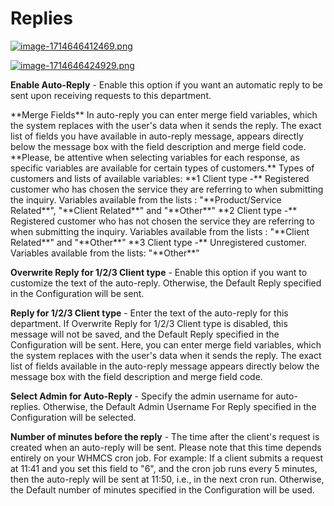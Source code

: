 # Replies

[![image-1714646412469.png](https://doc.puq.info/uploads/images/gallery/2024-05/scaled-1680-/image-1714646412469.png)](https://doc.puq.info/uploads/images/gallery/2024-05/image-1714646412469.png)

[![image-1714646424929.png](https://doc.puq.info/uploads/images/gallery/2024-05/scaled-1680-/image-1714646424929.png)](https://doc.puq.info/uploads/images/gallery/2024-05/image-1714646424929.png)

**Enable Auto-Reply** - Enable this option if you want an automatic reply to be sent upon receiving requests to this department.

<p class="callout warning">**Merge Fields**  
In auto-reply you can enter merge field variables, which the system replaces with the user's data when it sends the reply.  
The exact list of fields you have available in auto-reply message, appears directly below the message box with the field description and merge field code. **Please, be attentive when selecting variables for each response, as specific variables are available for certain types of customers.** Types of customers and lists of available variables:  
**1 Client type -** Registered customer who has chosen the service they are referring to when submitting the inquiry.  
Variables available from the lists : "**Product/Service Related**", "**Client Related**" and "**Other**"  
**2 Client type -** Registered customer who has not chosen the service they are referring to when submitting the inquiry.  
Variables available from the lists : "**Client Related**" and "**Other**"  
**3 Client type -** Unregistered customer.  
Variables available from the lists: "**Other**"</p>

**Overwrite Reply for 1/2/3 Client type** - Enable this option if you want to customize the text of the auto-reply. Otherwise, the Default Reply specified in the Configuration will be sent.

**Reply for 1/2/3 Client type** - Enter the text of the auto-reply for this department. If Overwrite Reply for 1/2/3 Client type is disabled, this message will not be saved, and the Default Reply specified in the Configuration will be sent. Here, you can enter merge field variables, which the system replaces with the user's data when it sends the reply. The exact list of fields available in the auto-reply message appears directly below the message box with the field description and merge field code.

**Select Admin for Auto-Reply** - Specify the admin username for auto-replies. Otherwise, the Default Admin Username For Reply specified in the Configuration will be selected.

**Number of minutes before the reply** - The time after the client's request is created when an auto-reply will be sent. Please note that this time depends entirely on your WHMCS cron job. For example: If a client submits a request at 11:41 and you set this field to "6", and the cron job runs every 5 minutes, then the auto-reply will be sent at 11:50, i.e., in the next cron run. Otherwise, the Default number of minutes specified in the Configuration will be used.

<div id="bkmrk--1"><form class="stretch flex flex-row gap-3 last:mb-2 md:last:mb-6 mx-2 md:mx-4 lg:mx-auto lg:max-w-2xl xl:max-w-3xl"><div><div></div></div></form></div>